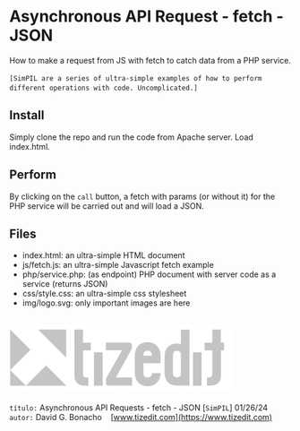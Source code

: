 
# Asynchronous API Request - fetch - JSON
How to make a request from JS with fetch to catch data from a PHP service.

`[SimPIL are a series of ultra-simple examples of how to perform different operations with code. Uncomplicated.]`

## Install
Simply clone the repo and run the code from Apache server. Load index.html. 

## Perform
By clicking on the `call` button, a fetch with params (or without it) for the PHP service will be carried out and will load a JSON.

## Files

- index.html: an ultra-simple HTML document 
- js/fetch.js: an ultra-simple Javascript fetch example 
- php/service.php: (as endpoint) PHP document with server code as a service (returns JSON)
- css/style.css: an ultra-simple css stylesheet
- img/logo.svg: only important images are here



![](img/logo.svg)
---
`título:` Asynchronous API Requests - fetch - JSON [`SimPIL`] 01/26/24\
`autor:` David G. Bonacho &nbsp;&nbsp;  [www.tizedit.com](https://www.tizedit.com)

